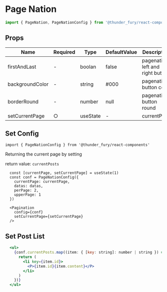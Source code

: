 # Page Nation
```ts
import { PageNation, PageNationConfig } from '@thunder_fury/react-components'

```

## Props

|  Name  |  Required  |  Type  | DefaultValue  | Description  |
| ---- | ---- |  ----  |  ----  |  ----  | 
|  firstAndLast  |  -  |  boolan  |  false  |  pagenation left and right button  |
|  backgroundColor  |  -  |  string  | #000  | pagenation button color  |
|  borderRound  |  -  |  number  | null  | pagenation button round  |
|  setCurrentPage  |  ○  |  useState  | -  | currentPage  |

## Set Config

```tsx
import { PageNationConfig } from '@thunder_fury/react-components'
```
Returning the current page by setting 

return value: `currentPosts`

```tsx
  const [currentPage, setCurrentPage] = useState(1)
  const conf = PageNationConfig({
    currentPage: currentPage,
    datas: datas,
    perPage: 2,
    upperPage: 1
  })
```

```tsx
  <Pagination
    config={conf}
    setCurrentPage={setCurrentPage}
  />
```

## Set Post List

```jsx
  <ul>
    {conf.currentPosts.map((item: { [key: string]: number | string }) => {
      return (
        <li key={item.id}>
          <P>{item.id}{item.content}</P>
        </li>
      )
    })}
  </ul>
```